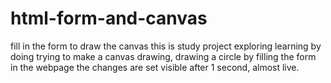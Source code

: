 # html-form-and-canvas
fill in the form to draw the canvas
this is study project exploring learning by doing
trying to make a canvas drawing, drawing a circle by filling the form in the webpage
the changes are set visible after 1 second, almost live.
